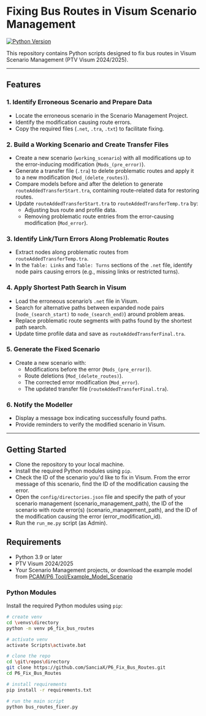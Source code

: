 # Fixing Bus Routes in Visum Scenario Management 

[![Python Version](https://img.shields.io/badge/python-3.9%2B-blue.svg)](https://www.python.org/downloads/release)

This repository contains Python scripts designed to fix bus routes in Visum Scenario Management (PTV Visum 2024/2025).

---

## Features

### 1. Identify Erroneous Scenario and Prepare Data
- Locate the erroneous scenario in the Scenario Management Project.
- Identify the modification causing route errors.
- Copy the required files (`.net`, `.tra`, `.txt`) to facilitate fixing.

### 2. Build a Working Scenario and Create Transfer Files
- Create a new scenario (`working_scenario`) with all modifications up to the error-inducing modification (`Mods_(pre_error)`).
- Generate a transfer file (`.tra`) to delete problematic routes and apply it to a new modification (`Mod_(delete_routes)`).
- Compare models before and after the deletion to generate `routeAddedTransferStart.tra`, containing route-related data for restoring routes.
- Update `routeAddedTransferStart.tra` to `routeAddedTransferTemp.tra` by:
  - Adjusting bus route and profile data.
  - Removing problematic route entries from the error-causing modification (`Mod_error`).

### 3. Identify Link/Turn Errors Along Problematic Routes
- Extract nodes along problematic routes from `routeAddedTransferTemp.tra`.
- In the `Table: Links` and `Table: Turns` sections of the `.net` file, identify node pairs causing errors (e.g., missing links or restricted turns).

### 4. Apply Shortest Path Search in Visum
- Load the erroneous scenario’s `.net` file in Visum.
- Search for alternative paths between expanded node pairs (`node_(search_start)` to `node_(search_end)`) around problem areas.
- Replace problematic route segments with paths found by the shortest path search.
- Update time profile data and save as `routeAddedTransferFinal.tra`.

### 5. Generate the Fixed Scenario
- Create a new scenario with:
  - Modifications before the error (`Mods_(pre_error)`).
  - Route deletions (`Mod_(delete_routes)`).
  - The corrected error modification (`Mod_error`).
  - The updated transfer file (`routeAddedTransferFinal.tra`).

### 6. Notify the Modeller
- Display a message box indicating successfully found paths.
- Provide reminders to verify the modified scenario in Visum.

---
## Getting Started

- Clone the repository to your local machine.
- Install the required Python modules using `pip`.
- Check the ID of the scenario you'd like to fix in Visum. From the error message of this scenario, find the ID of the modification causing the error.
- Open the `config/directories.json` file and specify the path of your scenario management (scenario_management_path), the ID of the scenario with route error(s) (scenario_management_path), and the ID of the modification causing the error (error_modification_id).
- Run the `run_me.py` script (as Admin).

## Requirements

- Python 3.9 or later
- PTV Visum 2024/2025
- Your Scenario Management projects, or download the example model from [PCAM/P6 Tool/Example_Model_Scenario](https://transportforlondon.sharepoint.com/:f:/r/sites/one-pcam/Shared%20Documents/P6%20Tool/Eaxample%20Model_Scenario%20Management%20Bus%20Routes?csf=1&web=1&e=4ZptbN)

### Python Modules

Install the required Python modules using `pip`:

```bash
# create venv
cd \venvs\directory
python -m venv p6_fix_bus_routes

# activate venv
activate Scripts\activate.bat

# clone the repo
cd \git\repos\directory
git clone https://github.com/SanciaX/P6_Fix_Bus_Routes.git
cd P6_Fix_Bus_Routes

# install requirements
pip install -r requirements.txt

# run the main script
python bus_routes_fixer.py
```
